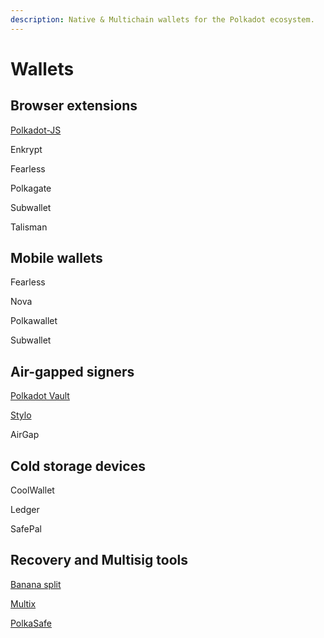 ```yaml
---
description: Native & Multichain wallets for the Polkadot ecosystem.
---
```


# Wallets

## Browser extensions

[Polkadot-JS](https://polkadot.js.org/apps/?rpc=wss%3A%2F%2Frpc.ibp.network%2Fpolkadot#/accounts)

Enkrypt

Fearless

Polkagate

Subwallet

Talisman



## Mobile wallets

Fearless

Nova

Polkawallet

Subwallet



## Air-gapped signers

[Polkadot Vault](https://www.parity.io/technologies/signer/)

[Stylo](https://stylo-app.github.io/website/)

AirGap



## Cold storage devices

CoolWallet

Ledger&#x20;

SafePal



## Recovery and Multisig tools

[Banana split](https://bs.parity.io/#/)

[Multix](https://multix.chainsafe.io/)

[PolkaSafe](https://polkasafe.xyz/)

